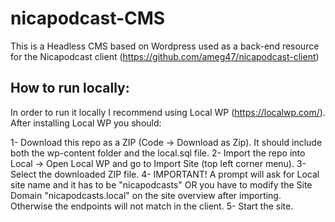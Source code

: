 # nicapodcast-CMS

This is a Headless CMS based on Wordpress used as a back-end resource for the Nicapodcast client (https://github.com/ameg47/nicapodcast-client)

## How to run locally:

In order to run it locally I recommend using Local WP (https://localwp.com/).
After installing Local WP you should:

1- Download this repo as a ZIP (Code -> Download as Zip). It should include both the wp-content folder and the local.sql file.
2- Import the repo into Local -> Open Local WP and go to Import Site (top left corner menu).
3- Select the downloaded ZIP file.
4- IMPORTANT! A prompt will ask for Local site name and it has to be "nicapodcasts" OR you have to modify the Site Domain "nicapodcasts.local" on the site overview after importing.
Otherwise the endpoints will not match in the client.
5- Start the site.
